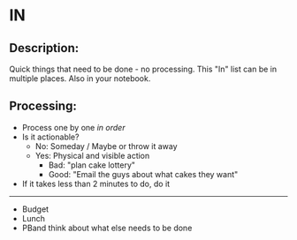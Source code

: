 # IN

## Description:
Quick things that need to be done - no processing. This "In" list can be in multiple places. Also in your notebook.

## Processing:
- Process one by one _in order_
- Is it actionable?
    - No: Someday / Maybe or throw it away
    - Yes: Physical and visible action
        - Bad: "plan cake lottery"
        - Good: "Email the guys about what cakes they want"
- If it takes less than 2 minutes to do, do it

***
- Budget
- Lunch
- PBand think about what else needs to be done
